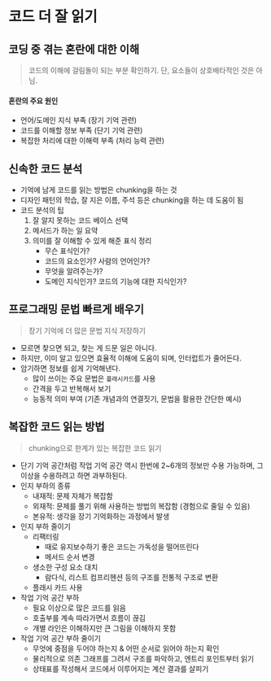 # 코드 더 잘 읽기

## 코딩 중 겪는 혼란에 대한 이해
> 코드의 이해에 걸림돌이 되는 부분 확인하기. 단, 요소들이 상호배타적인 것은 아님.
#### 혼란의 주요 원인
- 언어/도메인 지식 부족 (장기 기억 관련)
- 코드를 이해할 정보 부족 (단기 기억 관련)
- 복잡한 처리에 대한 이해력 부족 (처리 능력 관련)


## 신속한 코드 분석
- 기억에 남게 코드를 읽는 방법은 chunking을 하는 것
- 디자인 패턴의 학습, 잘 지은 이름, 주석 등은 chunking을 하는 데 도움이 됨
- 코드 분석의 팁
    1. 잘 알지 못하는 코드 베이스 선택
    2. 메서드가 하는 일 요약
    3. 의미를 잘 이해할 수 있게 해준 표식 정리
        * 무슨 표식인가?
        * 코드의 요소인가? 사람의 언어인가?
        * 무엇을 알려주는가?
        * 도메인 지식인가? 코드의 기능에 대한 지식인가?


## 프로그래밍 문법 빠르게 배우기
> 장기 기억에 더 많은 문법 지식 저장하기
- 모르면 찾으면 되고, 찾는 게 드문 일은 아니다.
- 하지만, 이미 알고 있으면 효율적 이해에 도움이 되며, 인터럽트가 줄어든다.
- 암기하면 정보를 쉽게 기억해낸다.
    * 많이 쓰이는 주요 문법은 `플래시카드`를 사용
    * 간격을 두고 반복해서 보기
    * 능동적 의미 부여 (기존 개념과의 연결짓기, 문법을 활용한 간단한 예시)


## 복잡한 코드 읽는 방법
> chunking으로 한계가 있는 복잡한 코드 읽기
- 단기 기억 공간처럼 작업 기억 공간 역시 한번에 2~6개의 정보만 수용 가능하며, 그 이상을 수용하려고 하면 과부하된다.
- 인지 부하의 종류
    * 내재적: 문제 자체가 복잡함
    * 외재적: 문제를 풀기 위해 사용하는 방법의 복잡함 (경험으로 줄일 수 있음)
    * 본유적: 생각을 장기 기억화하는 과정에서 발생
- 인지 부하 줄이기
    * 리팩터링 
        + 때로 유지보수하기 좋은 코드는 가독성을 떨어뜨린다
        + 메서드 순서 변경
    * 생소한 구성 요소 대치
        + 람다식, 리스트 컴프리헨션 등의 구조를 전통적 구조로 변환
    * 플래시 카드 사용
- 작업 기억 공간 부하
    * 필요 이상으로 많은 코드를 읽음
    * 호출부를 계속 따라가면서 흐름이 끊김
    * 개별 라인은 이해하지만 큰 그림을 이해하지 못함
- 작업 기억 공간 부하 줄이기
    * 무엇에 중점을 두어야 하는지 & 어떤 순서로 읽어야 하는지 확인
    * 물리적으로 의존 그래프를 그려서 구조를 파악하고, 엔트리 포인트부터 읽기
    * 상태표를 작성해서 코드에서 이루어지는 계산 결과를 살피기